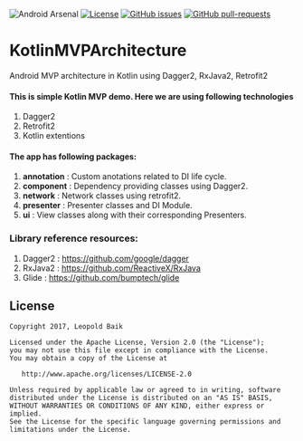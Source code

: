 ![Android Arsenal]( https://img.shields.io/badge/Android%20Arsenal-KotlinMVPArchitecture-green.svg?style=flat )
[![License](https://img.shields.io/badge/License-Apache%202.0-blue.svg)](https://opensource.org/licenses/Apache-2.0)
[![GitHub issues](https://img.shields.io/github/issues/Naereen/StrapDown.js.svg)](https://github.com/joongwon/KotlinMVPArchitecture/issues/)
[![GitHub pull-requests](https://img.shields.io/github/issues-pr/Naereen/StrapDown.js.svg)](https://github.com/joongwon/KotlinMVPArchitecture/pulls/)

# KotlinMVPArchitecture
Android MVP architecture in Kotlin using Dagger2, RxJava2, Retrofit2

#### This is simple Kotlin MVP demo. Here we are using following technologies
1. Dagger2
2. Retrofit2  
3. Kotlin extentions 


#### The app has following packages:
1. **annotation** : Custom anotations related to DI life cycle.
2. **component** : Dependency providing classes using Dagger2.
3. **network** : Network classes using retrofit2.
4. **presenter** : Presenter classes and DI Module.
5. **ui** : View classes along with their corresponding Presenters.


### Library reference resources:
1. Dagger2 : https://github.com/google/dagger
2. RxJava2 : https://github.com/ReactiveX/RxJava
3. Glide : https://github.com/bumptech/glide


## License

    Copyright 2017, Leopold Baik

    Licensed under the Apache License, Version 2.0 (the "License");
    you may not use this file except in compliance with the License.
    You may obtain a copy of the License at

       http://www.apache.org/licenses/LICENSE-2.0

    Unless required by applicable law or agreed to in writing, software
    distributed under the License is distributed on an "AS IS" BASIS,
    WITHOUT WARRANTIES OR CONDITIONS OF ANY KIND, either express or implied.
    See the License for the specific language governing permissions and
    limitations under the License.
